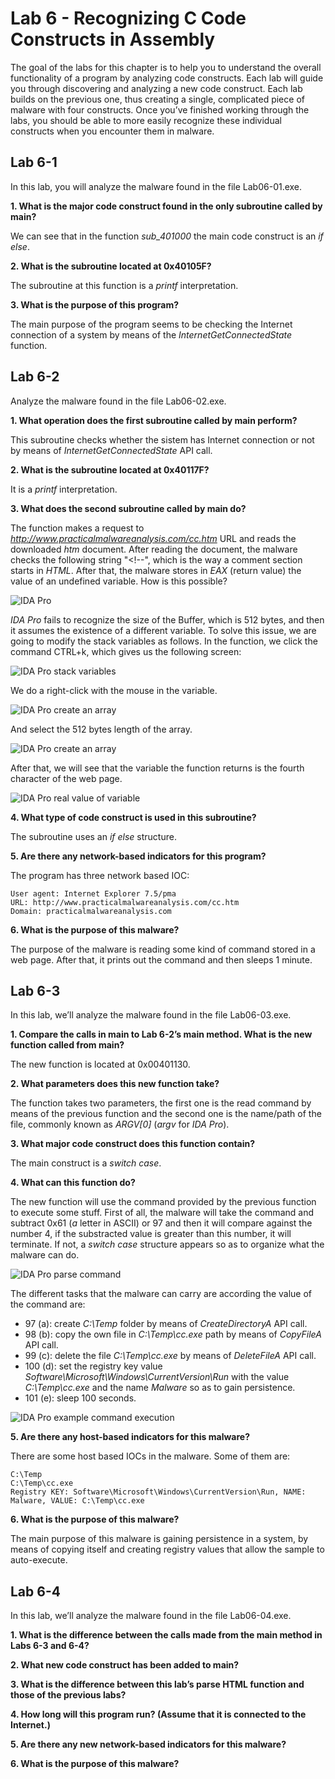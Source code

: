 # Lab 6 - Recognizing C Code Constructs in Assembly

The goal of the labs for this chapter is to help you to understand the overall functionality of a program by analyzing code constructs. Each lab will guide you through discovering and analyzing a new code construct. Each lab builds on the previous one, thus creating a single, complicated piece of malware with four constructs. Once you’ve finished working through the labs, you should be able to more easily recognize these individual constructs when you encounter them in malware.

## Lab 6-1

In this lab, you will analyze the malware found in the file Lab06-01.exe.

**1. What is the major code construct found in the only subroutine called by main?**

We can see that in the function _sub_401000_ the main code construct is an _if else_.

**2. What is the subroutine located at 0x40105F?**

The subroutine at this function is a _printf_ interpretation.

**3. What is the purpose of this program?**

The main purpose of the program seems to be checking the Internet connection of a system by means of the _InternetGetConnectedState_ function.

## Lab 6-2

Analyze the malware found in the file Lab06-02.exe.

**1. What operation does the first subroutine called by main perform?**

This subroutine checks whether the sistem has Internet connection or not by means of _InternetGetConnectedState_ API call.

**2. What is the subroutine located at 0x40117F?**

It is a _printf_ interpretation.

**3. What does the second subroutine called by main do?**

The function makes a request to _http://www.practicalmalwareanalysis.com/cc.htm_ URL and reads the downloaded _htm_ document. After reading the document, the malware checks the following string "<!\-\-", which is the way a comment section starts in _HTML_. After that, the malware stores in _EAX_ (return value) the value of an undefined variable. How is this possible?

![_IDA Pro_](../Pictures/Lab_06/lab_06-02_3_ida_pro_1.png)

_IDA Pro_ fails to recognize the size of the Buffer, which is 512 bytes, and then it assumes the existence of a different variable. To solve this issue, we are going to modify the stack variables as follows. In the function, we click the command CTRL+k, which gives us the following screen:

![_IDA Pro_ stack variables](../Pictures/Lab_06/lab_06-02_3_ida_pro_2.png)

We do a right-click with the mouse in the variable.

![_IDA Pro_ create an array](../Pictures/Lab_06/lab_06-02_3_ida_pro_3.png)

And select the 512 bytes length of the array.

![_IDA Pro_ create an array](../Pictures/Lab_06/lab_06-02_3_ida_pro_4.png)

After that, we will see that the variable the function returns is the fourth character of the web page.

![_IDA Pro_ real value of variable](../Pictures/Lab_06/lab_06-02_3_ida_pro_5.png)

**4. What type of code construct is used in this subroutine?**

The subroutine uses an _if else_ structure.

**5. Are there any network-based indicators for this program?**

The program has three network based IOC:

```
User agent: Internet Explorer 7.5/pma
URL: http://www.practicalmalwareanalysis.com/cc.htm
Domain: practicalmalwareanalysis.com
```

**6. What is the purpose of this malware?**

The purpose of the malware is reading some kind of command stored in a web page. After that, it prints out the command and then sleeps 1 minute.

## Lab 6-3

In this lab, we’ll analyze the malware found in the file Lab06-03.exe.

**1. Compare the calls in main to Lab 6-2’s main method. What is the new function called from main?**

The new function is located at 0x00401130.

**2. What parameters does this new function take?**

The function takes two parameters, the first one is the read command by means of the previous function and the second one is the name/path of the file, commonly known as _ARGV[0]_ (_argv_ for _IDA Pro_).

**3. What major code construct does this function contain?**

The main construct is a _switch case_.

**4. What can this function do?**

The new function will use the command provided by the previous function to execute some stuff. First of all, the malware will take the command and subtract 0x61 (_a_ letter in ASCII) or 97 and then it will compare against the number 4, if the substracted value is greater than this number, it will terminate. If not, a _switch case_ structure appears so as to organize what the malware can do.

![_IDA Pro_ parse command](../Pictures/Lab_06/lab_06-03_4_ida_pro_1.png)

The different tasks that the malware can carry are according the value of the command are:

- 97 (a): create _C:\Temp_ folder by means of _CreateDirectoryA_ API call.
- 98 (b): copy the own file in _C:\Temp\cc.exe_ path by means of _CopyFileA_ API call.
- 99 (c): delete the file _C:\Temp\cc.exe_ by means of _DeleteFileA_ API call.
- 100 (d): set the registry key value _Software\Microsoft\Windows\CurrentVersion\Run_ with the value _C:\Temp\cc.exe_ and the name _Malware_ so as to gain persistence.
- 101 (e): sleep 100 seconds.

![_IDA Pro_ example command execution](../Pictures/Lab_06/lab_06-03_4_ida_pro_2.png)

**5. Are there any host-based indicators for this malware?**

There are some host based IOCs in the malware. Some of them are:

```
C:\Temp
C:\Temp\cc.exe
Registry KEY: Software\Microsoft\Windows\CurrentVersion\Run, NAME: Malware, VALUE: C:\Temp\cc.exe
```

**6. What is the purpose of this malware?**

The main purpose of this malware is gaining persistence in a system, by means of copying itself and creating registry values that allow the sample to auto-execute.

## Lab 6-4

In this lab, we’ll analyze the malware found in the file Lab06-04.exe.


**1. What is the difference between the calls made from the main method in Labs 6-3 and 6-4?**

**2. What new code construct has been added to main?**

**3. What is the difference between this lab’s parse HTML function and those of the previous labs?**

**4. How long will this program run? (Assume that it is connected to the Internet.)**

**5. Are there any new network-based indicators for this malware?**

**6. What is the purpose of this malware?**
